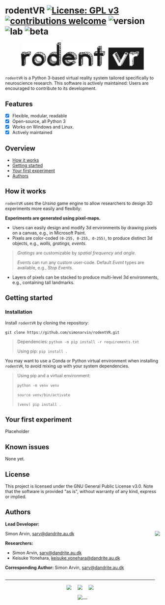# rodentVR [![License: GPL v3](https://img.shields.io/badge/License-GPLv3-blue.svg)](https://www.gnu.org/licenses/gpl-3.0) [![contributions welcome](https://img.shields.io/badge/contributions-welcome-brightgreen.svg?style=flat)](https://github.com/simonarvin/eyeloop/issues) ![version](https://img.shields.io/badge/version-0.1--beta-brightgreen) ![lab](https://img.shields.io/badge/yonehara-lab-blue) ![beta](https://img.shields.io/badge/-beta-orange)

<p align="center">
<img src="https://github.com/simonarvin/rodentVR/blob/main/misc/graphics/rodentvr_title.svg"  width="400">
</p>

`rodentVR` is a Python 3-based virtual reality system tailored specifically to neuroscience research. This software is actively maintained: Users are encouraged to contribute to its development.

## Features ##
- [x] Flexible, modular, readable
- [x] Open-source, all Python 3
- [x] Works on Windows and Linux.
- [x] Actively maintained

## Overview ##
- [How it works](#how-it-works)
- [Getting started](#getting-started)
- [Your first experiment](#your-first-experiment)
- [Authors](#authors)

## How it works ##
`rodentVR` uses the *Ursina* game engine to allow researchers to design 3D experiments more easily and flexibily: 

**Experiments are generated using pixel-maps.**
- Users can easily design and modify 3d environments by drawing pixels on a canvas, e.g., in Microsoft Paint.
- Pixels are color-coded `(0-255, 0-255, 0-255)`, to produce distinct 3d objects, e.g., *walls, gratings, events*.
> *Gratings* are customizable by *spatial frequency* and *angle*.
>
> *Events* can run any custom user-code. Default *Event* types are available, e.g., *Stop Events*.
- Layers of pixels can be stacked to produce multi-level 3d environments, e.g., containing tall landmarks.

## Getting started ##

### Installation ###
Install `rodentVR` by cloning the repository:
```
git clone https://github.com/simonarvin/rodentVR.git
```

>Dependencies: ```python -m pip install -r requirements.txt```
>
>Using pip:
> ```pip install .```

You may want to use a Conda or Python virtual environment when
installing `rodentVR`, to avoid mixing up with your system dependencies.

>Using pip and a virtual environment:
>
> ```python -m venv venv```
>
> ```source venv/bin/activate```
>
> ```(venv) pip install .```

## Your first experiment ##
Placeholder

## Known issues ##
None yet.

## License ##
This project is licensed under the GNU General Public License v3.0. Note that the software is provided "as is", without warranty of any kind, express or implied.

## Authors ##

**Lead Developer:**
<p align="right">
    <img src="https://github.com/simonarvin/eyeloop/blob/master/misc/imgs/constant.svg?raw=true" align="right" height="180">
    </p>
    
Simon Arvin, sarv@dandrite.au.dk

**Researchers:**

- Simon Arvin, sarv@dandrite.au.dk
- Keisuke Yonehara, keisuke.yonehara@dandrite.au.dk

**Corresponding Author:**
Simon Arvin, sarv@dandrite.au.dk</br></br>

---
<p align="center">
    <img src="https://github.com/simonarvin/eyeloop/blob/master/misc/imgs/aarhusuniversity.svg?raw=true" align="center" height="40">&nbsp;&nbsp;&nbsp;&nbsp;
    <img src="https://github.com/simonarvin/eyeloop/blob/master/misc/imgs/dandrite.svg?raw=true" align="center" height="40">&nbsp;&nbsp;&nbsp;&nbsp;
    <img src="https://github.com/simonarvin/eyeloop/blob/master/misc/imgs/nordicembl.svg?raw=true" align="center" height="40">
</p>
<p align="center">
    <a href="http://www.yoneharalab.com">
    <img src="https://github.com/simonarvin/eyeloop/blob/master/misc/imgs/yoneharalab.svg?raw=true" align="center" height="18">&nbsp;&nbsp;&nbsp;&nbsp;
    </a>
    </p>
